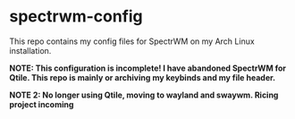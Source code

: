 # spectrwm-config
This repo contains my config files for SpectrWM on my Arch Linux installation.

**NOTE: This configuration is incomplete! I have abandoned SpectrWM for Qtile. This repo is mainly or archiving my keybinds and my file header.**

**NOTE 2: No longer using Qtile, moving to wayland and swaywm. Ricing project incoming**
